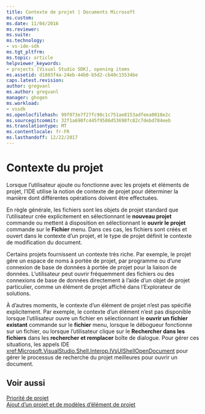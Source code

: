 ```yaml
---
title: Contexte de projet | Documents Microsoft
ms.custom: 
ms.date: 11/04/2016
ms.reviewer: 
ms.suite: 
ms.technology:
- vs-ide-sdk
ms.tgt_pltfrm: 
ms.topic: article
helpviewer_keywords:
- projects [Visual Studio SDK], opening items
ms.assetid: d1803f4a-24eb-44b0-b5d2-cb40c15534be
caps.latest.revision: 
author: gregvanl
ms.author: gregvanl
manager: ghogen
ms.workload:
- vssdk
ms.openlocfilehash: 99f073e7f27fc98c1c751ae8153adfeea0018e2c
ms.sourcegitcommit: 32f1a690fc445f9586d53698fc82c7debd784eeb
ms.translationtype: MT
ms.contentlocale: fr-FR
ms.lasthandoff: 12/22/2017
---
```

# <a name="project-context"></a>Contexte du projet
Lorsque l’utilisateur ajoute ou fonctionne avec les projets et éléments de projet, l’IDE utilise la notion de contexte de projet pour déterminer la manière dont différentes opérations doivent être effectuées.  
  
 En règle générale, les fichiers sont les objets de projet standard que l’utilisateur crée explicitement en sélectionnant le **nouveau projet** commande ou mettent à disposition en sélectionnant le **ouvrir le projet** commande sur le  **Fichier** menu. Dans ces cas, les fichiers sont créés et ouvert dans le contexte d’un projet, et le type de projet définit le contexte de modification du document.  
  
 Certains projets fournissent un contexte très riche. Par exemple, le projet gère un espace de noms à portée de projet, par programme ou d’une connexion de base de données à portée de projet pour la liaison de données. L’utilisateur peut ouvrir fréquemment des fichiers ou des connexions de base de données directement à l’aide d’un objet de projet particulier, comme un élément de projet affiché dans l’Explorateur de solutions.  
  
 À d’autres moments, le contexte d’un élément de projet n’est pas spécifié explicitement. Par exemple, le contexte d’un élément n’est pas disponible lorsque l’utilisateur ouvre un fichier en sélectionnant le **ouvrir un fichier existant** commande sur le **fichier** menu, lorsque le débogueur fonctionne sur un fichier, ou lorsque l’utilisateur clique sur le **Rechercher dans les fichiers** dans les **rechercher et remplacer** boîte de dialogue. Pour gérer ces situations, les appels IDE <xref:Microsoft.VisualStudio.Shell.Interop.IVsUIShellOpenDocument> pour gérer le processus de recherche du projet meilleures pour ouvrir un document.  
  
## <a name="see-also"></a>Voir aussi  
 [Priorité de projet](../../extensibility/internals/project-priority.md)   
 [Ajout d’un projet et de modèles d’élément de projet](../../extensibility/internals/adding-project-and-project-item-templates.md)